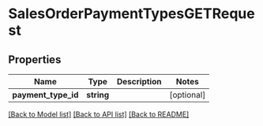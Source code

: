 # SalesOrderPaymentTypesGETRequest

## Properties
Name | Type | Description | Notes
------------ | ------------- | ------------- | -------------
**payment_type_id** | **string** |  | [optional] 

[[Back to Model list]](../README.md#documentation-for-models) [[Back to API list]](../README.md#documentation-for-api-endpoints) [[Back to README]](../README.md)


